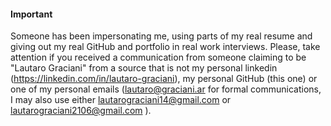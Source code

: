#### **Important**  
  
Someone has been impersonating me, using parts of my real resume and giving out my real GitHub and portfolio in real work interviews. Please, take attention if you received a communication from someone claiming to be "Lautaro Graciani" from a source that is not my personal linkedin (https://linkedin.com/in/lautaro-graciani), my personal GitHub (this one) or one of my personal emails ([lautaro@graciani.ar](mailto:lautaro@graciani.ar) for formal communications, I may also use either [lautarograciani14@gmail.com](mailto:lautarograciani14@gmail.com) or [lautarograciani2106@gmail.com](mailto:lautarograciani2106@gmail.com) ).
